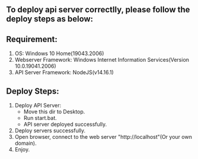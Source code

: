 ## To deploy api server correctlly, please follow the deploy steps as below:

## Requirement:

1. OS: Windows 10 Home(19043.2006)
2. Webserver Framework: Windows Internet Information Services(Version 10.0.19041.2006)
3. API Server Framework: NodeJS(v14.16.1)

## Deploy Steps:

1. Deploy API Server:
    * Move this dir to Desktop.
    * Run start.bat.
    * API server deployed successfully.
2. Deploy servers successfully.
3. Open browser, connect to the web server "http://localhost"(Or your own domain).
4. Enjoy.